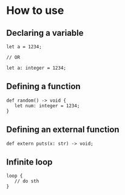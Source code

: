 # How to use

## Declaring a variable
```
let a = 1234;

// OR

let a: integer = 1234;
```

## Defining a function
```
def random() -> void {
   let num: integer = 1234;
}
```

## Defining an external function
```
def extern puts(x: str) -> void;
```

## Infinite loop
```
loop {
   // do sth
}
```